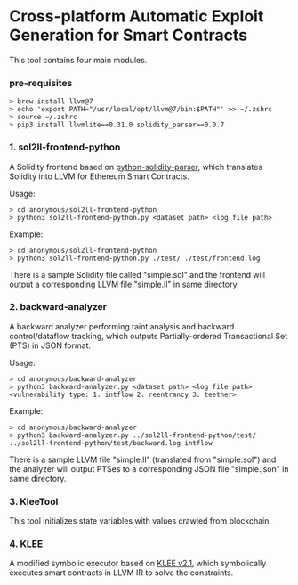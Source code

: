 # Cross-platform Automatic Exploit Generation for Smart Contracts

This tool contains four main modules.

### pre-requisites

```
> brew install llvm@7
> echo 'export PATH="/usr/local/opt/llvm@7/bin:$PATH"' >> ~/.zshrc
> source ~/.zshrc
> pip3 install llvmlite==0.31.0 solidity_parser==0.0.7
```

### 1. sol2ll-frontend-python

A Solidity frontend based on [python-solidity-parser](https://github.com/ConsenSys/python-solidity-parser), which translates Solidity into LLVM for Ethereum Smart Contracts.

Usage: 
```
> cd anonymous/sol2ll-frontend-python
> python3 sol2ll-frontend-python.py <dataset path> <log file path>
```

Example:
```
> cd anonymous/sol2ll-frontend-python
> python3 sol2ll-frontend-python.py ./test/ ./test/frontend.log
```

There is a sample Solidity file called "simple.sol" and the frontend will output a corresponding LLVM file "simple.ll" in same directory.

### 2. backward-analyzer

A backward analyzer performing taint analysis and backward control/dataflow tracking, which outputs Partially-ordered Transactional Set (PTS) in JSON format.

Usage:

```
> cd anonymous/backward-analyzer
> python3 backward-analyzer.py <dataset path> <log file path> <vulnerability type: 1. intflow 2. reentrancy 3. teether>
```

Example:

```
> cd anonymous/backward-analyzer
> python3 backward-analyzer.py ../sol2ll-frontend-python/test/ ../sol2ll-frontend-python/test/backward.log intflow
```

There is a sample LLVM file "simple.ll" (translated from "simple.sol") and the analyzer will output PTSes to a corresponding JSON file "simple.json" in same directory.

### 3. KleeTool

This tool initializes state variables with values crawled from blockchain.

### 4. KLEE

A modified symbolic executor based on [KLEE v2.1](https://klee.github.io/releases/docs/v2.1/), which symbolically executes smart contracts in LLVM IR to solve the constraints.

